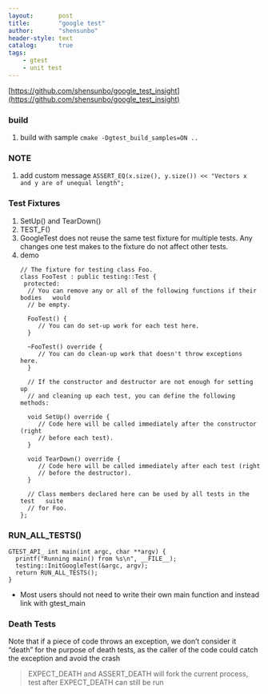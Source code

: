 ```yaml
---
layout:       post
title:        "google test"
author:       "shensunbo"
header-style: text
catalog:      true
tags:
    - gtest
    - unit test
---
```

[https://github.com/shensunbo/google_test_insight](https://github.com/shensunbo/google_test_insight)

### build 
1. build with sample `cmake -Dgtest_build_samples=ON ..`

### NOTE 
1. add custom message `ASSERT_EQ(x.size(), y.size()) << "Vectors x and y are of unequal length";`

### Test Fixtures
1. SetUp() and TearDown() 
2. TEST_F() 
3. GoogleTest does not reuse the same test fixture for multiple tests. Any changes one test makes to the fixture do not affect other tests.
4. demo
    ```
    // The fixture for testing class Foo.
    class FooTest : public testing::Test {
     protected:
      // You can remove any or all of the following functions if their bodies   would
      // be empty.

      FooTest() {
         // You can do set-up work for each test here.
      }

      ~FooTest() override {
         // You can do clean-up work that doesn't throw exceptions here.
      }

      // If the constructor and destructor are not enough for setting up
      // and cleaning up each test, you can define the following methods:

      void SetUp() override {
         // Code here will be called immediately after the constructor (right
         // before each test).
      }

      void TearDown() override {
         // Code here will be called immediately after each test (right
         // before the destructor).
      }

      // Class members declared here can be used by all tests in the test   suite
      // for Foo.
    };
    ```



### RUN_ALL_TESTS()
```
GTEST_API_ int main(int argc, char **argv) {
  printf("Running main() from %s\n", __FILE__);
  testing::InitGoogleTest(&argc, argv);
  return RUN_ALL_TESTS();
}
```

* Most users should not need to write their own main function and instead link with gtest_main



### Death Tests 
Note that if a piece of code throws an exception, we don’t consider it “death” for the purpose of death tests, as the caller of the code could catch the exception and avoid the crash

> EXPECT_DEATH and ASSERT_DEATH will fork the current process, test after EXPECT_DEATH can still be run


